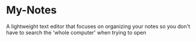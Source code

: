 # My-Notes
A lightweight text editor that focuses on organizing your notes so you don't have to search the 'whole computer' when trying to open
